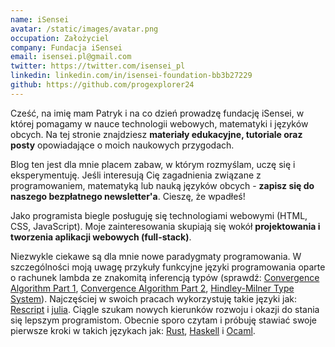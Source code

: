 ```yaml
---
name: iSensei
avatar: /static/images/avatar.png
occupation: Założyciel
company: Fundacja iSensei
email: isensei.pl@gmail.com
twitter: https://twitter.com/isensei_pl
linkedin: linkedin.com/in/isensei-foundation-bb3b27229
github: https://github.com/progexplorer24
---
```


Cześć, na imię mam Patryk i na co dzień prowadzę fundację iSensei, w której pomagamy w nauce technologii webowych, matematyki i języków obcych. Na tej stronie znajdziesz **materiały edukacyjne, tutoriale oraz posty** opowiadające o moich naukowych przygodach.

Blog ten jest dla mnie placem zabaw, w którym rozmyślam, uczę się i eksperymentuję. Jeśli interesują Cię zagadnienia związane z programowaniem, matematyką lub nauką języków obcych - **zapisz się do naszego bezpłatnego newsletter'a**. Cieszę, że wpadłeś!

Jako programista biegle posługuję się technologiami webowymi (HTML, CSS, JavaScript). Moje zainteresowania skupiają się wokół **projektowania i tworzenia aplikacji webowych (full-stack)**.

Niezwykle ciekawe są dla mnie nowe paradygmaty programowania. W szczególności moją uwagę przykuły funkcyjne języki programowania oparte o rachunek lambda ze znakomitą inferencją typów (sprawdź: [Convergence Algorithm Part 1](https://juliacomputing.com/blog/2016/04/inference-convergence/), [Convergence Algorithm Part 2](https://juliacomputing.com/blog/2017/05/inference-converage2/), [Hindley-Milner Type System](https://en.wikipedia.org/wiki/Hindley%E2%80%93Milner_type_system)). Najczęściej w swoich pracach wykorzystuję takie języki jak: [Rescript](https://rescript-lang.org/) i [julia](https://julialang.org/). Ciągle szukam nowych kierunków rozwoju i okazji do stania się lepszym programistom. Obecnie sporo czytam i próbuję stawiać swoje pierwsze kroki w takich językach jak: [Rust](https://www.rust-lang.org/), [Haskell](https://www.haskell.org/) i [Ocaml](https://ocaml.org/).
